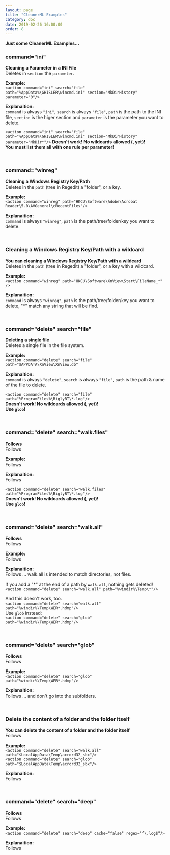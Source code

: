 ```yaml
---
layout: page
title: "CleanerML Examples"
category: doc
date: 2019-02-26 16:00:00
order: 8
---
```


**Just some CleanerML Examples...**

### command="ini"

**Cleaning a Parameter in a INI File**  
Deletes in `section` the `parameter`.

**Example:**  
```<action command="ini" search="file" path="%AppData%\GHISLER\wincmd.ini" section="MkDirHistory" parameter="0"/>```

**Explanaition:**  
`command` is always `"ini"`, `search` is always `"file"`, `path` is the path to the INI file, `section` is the higer section and `parameter` is the parameter you want to delete.  

```<action command="ini" search="file" path="%AppData%\GHISLER\wincmd.ini" section="MkDirHistory" parameter="MkDir*"/>```
**Doesn't work! No wildcards allowed (, yet)!**  
**You must list them all with one rule per parameter!**  

<br>

### command="winreg"

**Cleaning a Windows Registry Key/Path**  
Deletes in the `path` (tree in Regedit) a "folder", or a key.

**Example:**  
```<action command="winreg" path="HKCU\Software\Adobe\Acrobat Reader\5.0\AVGeneral\cRecentFiles"/>```

**Explanaition:**  
`command` is always `"winreg"`, `path` is the path/tree/folder/key you want to delete.

<br>

### Cleaning a Windows Registry Key/Path with a wildcard

**You can cleaning a Windows Registry Key/Path with a wildcard**  
Deletes in the `path` (tree in Regedit) a "folder", or a key with a wildcard.

**Example:**  
```<action command="winreg" path="HKCU\Software\XnView\Start\FileName_*" />```

**Explanaition:**  
`command` is always `"winreg"`, `path` is the path/tree/folder/key you want to delete, "*" match any string that will be find.

<br>

### command="delete" search="file"

**Deleting a single file**  
Deletes a single file in the file system.

**Example:**  
```<action command="delete" search="file" path="$APPDATA\XnView\XnView.db"```

**Explanaition:**  
`command` is always `"delete"`, `search` is always `"file"`, `path` is the path & name of the file to delete.

```<action command="delete" search="file" path="%ProgramFiles%\BiglyBT\*.log"/>```  
**Doesn't work! No wildcards allowed (, yet)!**  
**Use `glob`!**  


<br>

### command="delete" search="walk.files"

**Follows**  
Follows

**Example:**  
Follows

**Explanaition:**  
Follows

```<action command="delete" search="walk.files" path="%ProgramFiles%\BiglyBT\*.log"/>```  
**Doesn't work! No wildcards allowed (, yet)!**  
**Use `glob`!**  

<br>

### command="delete" search="walk.all"

**Follows**  
Follows

**Example:**  
Follows

**Explanaition:**  
Follows ... walk.all is intended to match directories, not files.

If you add a "*" at the end of a path by `walk.all`, nothing gets deleted!  
```<action command="delete" search="walk.all" path="%windir%\Temp\*"/>```

And this doesn't work, too.   
```<action command="delete" search="walk.all" path="%windir%\Temp\WER*.hdmp"/>```  
Use `glob` instead:  
```<action command="delete" search="glob" path="%windir%\Temp\WER*.hdmp"/>```

<br>

### command="delete" search="glob"

**Follows**  
Follows

**Example:**  
```<action command="delete" search="glob" path="%windir%\Temp\WER*.hdmp"/>```

**Explanaition:**  
Follows ... and don't go into the subfolders.

<br>

### Delete the content of a folder and the folder itself

**You can delete the content of a folder and the folder itself**  
Follows

**Example:**  
```<action command="delete" search="walk.all" path="$LocalAppData\Temp\acrord32_sbx"/>```  
```<action command="delete" search="glob" path="$LocalAppData\Temp\acrord32_sbx"/>```

**Explanaition:**  
Follows

<br>

### command="delete" search="deep"

**Follows**  
Follows

**Example:**  
```<action command="delete" search="deep" cache="false" regex="^\.log$"/>```

**Explanaition:**  
Follows

<br>

